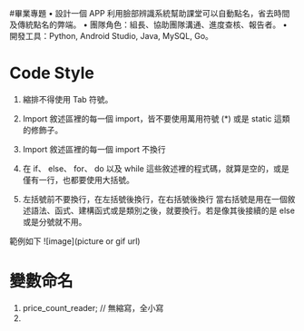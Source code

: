 #畢業專題
• 設計一個 APP 利用臉部辨識系統幫助課堂可以自動點名，省去時間及傳統點名的弊端。
• 團隊角色：組長、協助團隊溝通、進度查核、報告者。
• 開發工具：Python, Android Studio, Java, MySQL, Go。

# Code Style

1.  縮排不得使用 Tab 符號。
2.  Import 敘述區裡的每一個 import，皆不要使用萬用符號 (*) 或是 static 這類的修飾子。
3.  Import 敘述區裡的每一個 import 不換行
4.  在  if、 else、 for、 do 以及 while 這些敘述裡的程式碼，就算是空的，或是僅有一行，也都要使用大括號。

5.  左括號前不要換行，在左括號後換行，在右括號後換行
    當右括號是用在一個敘述語法、函式、建構函式或是類別之後，就要換行。若是像其後接續的是 else 或是分號就不用。

範例如下 
![image](picture or gif url)



# 變數命名

1.  price_count_reader;    // 無縮寫，全小寫
2.  


